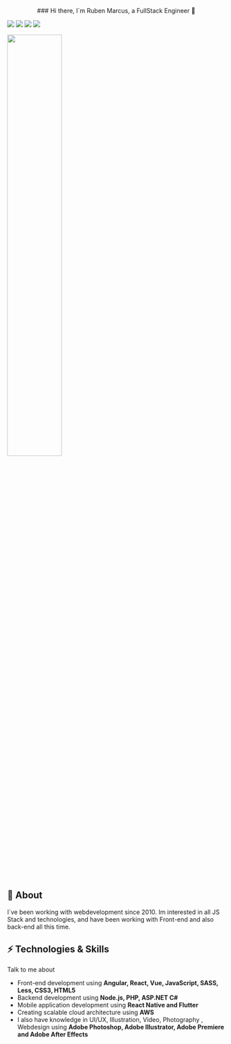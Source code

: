 


<p align="center">
  ### Hi there, I´m Ruben Marcus, a FullStack Engineer 👋
  
  <a href="https://www.linkedin.com/in/rubenmarcus/"><img src="https://img.shields.io/badge/-rubenmarcus-blue?style=flat&logo=Linkedin&logoColor=white" /></a>
  <a href="https://medium.com/@rubenmarcus/"><img src="https://img.shields.io/badge/-@rubenmarcus-03a57a?style=flat&labelColor=03a57a&logo=Medium" /></a>
  <a href="mailto:ruben@rubenmarcus.com"><img src="https://img.shields.io/badge/-ruben@rubenmarcus.com-c14438?style=flat&logo=Gmail&logoColor=white" /></a>
 <a href="https://rubenmarcus.dev"> <img src="https://img.shields.io/website?down_message=offline&up_message=online&url=https%3A%2F%2Frubenmarcus.dev" /> </a>
   
   
   <img width=50% src="https://media.giphy.com/media/oDwLkh1diFCH6/source.gif">
    </p>



## 🖖 About
I´ve been working with webdevelopment since 2010. Im interested in all JS Stack and technologies, and have been working with Front-end and also back-end all this time.



## ⚡ Technologies & Skills
Talk to me about
- Front-end development using **Angular, React, Vue, JavaScript, SASS, Less, CSS3, HTML5**
- Backend development using **Node.js, PHP, ASP.NET C#**
- Mobile application development using **React Native and Flutter**
- Creating scalable cloud architecture using **AWS**
- I also have knowledge in UI/UX, Illustration, Video, Photography , Webdesign using **Adobe Photoshop, Adobe Illustrator, Adobe Premiere and Adobe After Effects**


